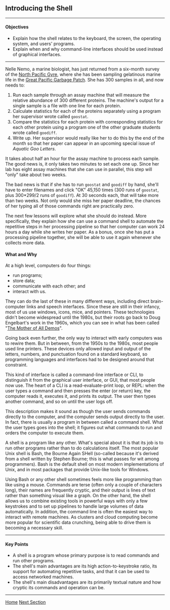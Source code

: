 
Introducing the Shell
---------------------

---

#### Objectives
*   Explain how the shell relates to the keyboard, the screen, the operating system, and users' programs.
*   Explain when and why command-line interfaces should be used instead of graphical interfaces.

---

Nelle Nemo, a marine biologist,
has just returned from a six-month survey of the
[North Pacific Gyre](http://en.wikipedia.org/wiki/North_Pacific_Gyre),
where she has been sampling gelatinous marine life in the
[Great Pacific Garbage Patch](http://en.wikipedia.org/wiki/Great_Pacific_Garbage_Patch).
She has 300 samples in all, and now needs to:

1.  Run each sample through an assay machine
    that will measure the relative abundance of 300 different proteins.
    The machine's output for a single sample is
    a file with one line for each protein.
2.  Calculate statistics for each of the proteins separately
    using a program her supervisor wrote called `goostat`.
3.  Compare the statistics for each protein
    with corresponding statistics for each other protein
    using a program one of the other graduate students wrote called `goodiff`.
4.  Write up.
    Her supervisor would really like her to do this by the end of the month
    so that her paper can appear in an upcoming special issue of *Aquatic Goo Letters*.

It takes about half an hour for the assay machine to process each sample.
The good news is,
it only takes two minutes to set each one up.
Since her lab has eight assay machines that she can use in parallel,
this step will "only" take about two weeks.

The bad news is that if she has to run `goostat` and `goodiff` by hand,
she'll have to enter filenames and click "OK" 45,150 times
(300 runs of `goostat`, plus 300*299/2 runs of `goodiff`).
At 30 seconds each, that will take more than two weeks.
Not only would she miss her paper deadline,
the chances of her typing all of those commands right are practically zero.

The next few lessons will explore what she should do instead.
More specifically,
they explain how she can use a command shell
to automate the repetitive steps in her processing pipeline
so that her computer can work 24 hours a day while she writes her paper.
As a bonus,
once she has put a processing pipeline together,
she will be able to use it again whenever she collects more data.

#### What and Why

At a high level, computers do four things:

-   run programs;
-   store data;
-   communicate with each other; and
-   interact with us.

They can do the last of these in many different ways,
including direct brain-computer links and speech interfaces.
Since these are still in their infancy,
most of us use windows, icons, mice, and pointers.
These technologies didn't become widespread until the 1980s,
but their roots go back to Doug Engelbart's work in the 1960s,
which you can see in what has been called
"[The Mother of All Demos](http://www.youtube.com/watch?v=a11JDLBXtPQ)".

Going back even further,
the only way to interact with early computers was to rewire them.
But in between,
from the 1950s to the 1980s,
most people used line printers.
These devices only allowed input and output of the letters, numbers, and punctuation found on a standard keyboard,
so programming languages and interfaces had to be designed around that constraint.

This kind of interface is called a command-line interface or CLI,
to distinguish it from the graphical user interface, or GUI, that most people now use.
The heart of a CLI is a read-evaluate-print loop, or REPL:
when the user types a command and then presses the enter (or return) key,
the computer reads it, executes it, and prints its output.
The user then types another command, and so on until the user logs off.

This description makes it sound as though the user sends commands directly to the computer,
and the computer sends output directly to the user.
In fact, there is usually a program in between called a command shell.
What the user types goes into the shell;
it figures out what commands to run and orders the computer to execute them.

A shell is a program like any other.
What's special about it is that its job is to run other programs
rather than to do calculations itself.
The most popular Unix shell is Bash, the Bourne Again SHell
(so-called because it's derived from a shell written by Stephen Bourne; this
is what passes for wit among programmers).
Bash is the default shell on most modern implementations of Unix,
and in most packages that provide Unix-like tools for Windows.

Using Bash or any other shell sometimes feels more like programming than like using a mouse.
Commands are terse (often only a couple of characters long), their names are frequently cryptic,
and their output is lines of text rather than something visual like a graph.
On the other hand, the shell allows us to combine existing tools in powerful ways with only a few keystrokes
and to set up pipelines to handle large volumes of data automatically.
In addition, the command line is often the easiest way to interact with remote machines.
As clusters and cloud computing become more popular for scientific data crunching,
being able to drive them is becoming a necessary skill.

---

#### Key Points
*   A shell is a program whose primary purpose is to read commands and run other programs.
*   The shell's main advantages are its high action-to-keystroke ratio,
    its support for automating repetitive tasks,
    and that it can be used to access networked machines.
*   The shell's main disadvantages are its primarily textual nature
    and how cryptic its commands and operation can be.

---

[Home](../README.md) [Next Section](01-filedir.md)